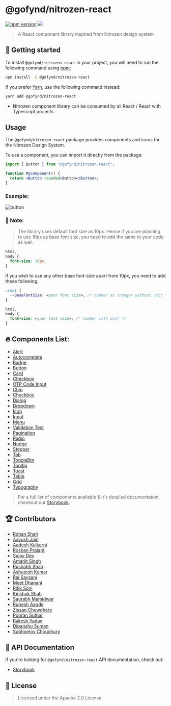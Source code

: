 # @gofynd/nitrozen-react

[![npm version](https://badge.fury.io/js/@gofynd%2Fnitrozen-react.svg)](https://www.npmjs.com/package/@gofynd/nitrozen-react)
[![](https://img.shields.io/badge/Storybook-documentation-brightgreen)](https://opensource.gofynd.io/nitrozen-react)

> A React component library inspired from Nitrozen design system

## 🤔 Getting started

To install `@gofynd/nitrozen-react` in your project, you will need to run the following
command using [npm](https://www.npmjs.com/):

```bash
npm install -S @gofynd/nitrozen-react
```

If you prefer [Yarn](https://yarnpkg.com/en/), use the following command
instead:

```bash
yarn add @gofynd/nitrozen-react
```

- Nitrozen component library can be consumed by all React / React with Typescript projects.

## Usage

The `@gofynd/nitrozen-react` package provides components and icons for the Nitrozen Design
System.

To use a component, you can import it directly from the package:

```jsx
import { Button } from "@gofynd/nitrozen-react";

function MyComponent() {
  return <Button rounded>Button</Button>;
}
```

### Example:

![button](https://github.com/gofynd/nitrozen-react/blob/main/src/assets/sb-buttons.png)

### 🚨 Note:

> The library uses default font size as 10px. Hence if you are planning to use 10px as base font size, you need to add the same to your code as well.

```css
html,
body {
  font-size: 10px;
}
```

If you wish to use any other base font-size apart from 10px, you need to add these following:

```css
:root {
  --BaseFontSize: <your font size>; /* number as integer without unit */
}

html,
body {
  font-size: <your font size>; /* number with unit */
}
```

## 🔥 Components List:

- [Alert](https://opensource.gofynd.io/nitrozen-react/?path=/docs/components-alert--button-less-alert)
- [Autocomplete](https://opensource.gofynd.io/nitrozen-react/?path=/docs/components-autocomplete--autocomplete-input)
- [Badge](https://opensource.gofynd.io/nitrozen-react/?path=/docs/components-badge--badge-demo)
- [Button](https://opensource.gofynd.io/nitrozen-react/?path=/docs/components-button--default)
- [Card](https://opensource.gofynd.io/nitrozen-react/?path=/docs/components-card--card-demo)
- [Checkbox](https://opensource.gofynd.io/nitrozen-react/?path=/docs/components-input-checkbox--single-checkbox)
- [OTP Code Input](https://opensource.gofynd.io/nitrozen-react/?path=/docs/components-code--code-playground)
- [Chip](https://opensource.gofynd.io/nitrozen-react/?path=/docs/components-chip--primary-chip)
- [Checkbox](https://opensource.gofynd.io/nitrozen-react/?path=/docs/components-input-checkbox--single-checkbox)
- [Dialog](https://opensource.gofynd.io/nitrozen-react/?path=/docs/components-dialog--dialog)
- [Dropdown](https://opensource.gofynd.io/nitrozen-react/?path=/docs/components-input-dropdown--single-select)
- [Icon](https://opensource.gofynd.io/nitrozen-react/?path=/docs/assets-icons--svg-example)
- [Input](https://opensource.gofynd.io/nitrozen-react/?path=/docs/components-input-textfields--textfield)
- [Menu](https://opensource.gofynd.io/nitrozen-react/?path=/docs/components-menu--primary-menu)
- [Validation Text](https://opensource.gofynd.io/nitrozen-react/?path=/docs/components-validation--validation-message)
- [Pagination](https://opensource.gofynd.io/nitrozen-react/?path=/docs/components-pagination--basic-pagination)
- [Radio](https://opensource.gofynd.io/nitrozen-react/?path=/docs/components-input-radiobutton--radio-playground)
- [Nudge](https://opensource.gofynd.io/nitrozen-react/?path=/docs/components-nudge--show-nudge)
- [Stepper](https://opensource.gofynd.io/nitrozen-react/?path=/docs/components-stepper--horizontal-stepper)
- [Tab](https://opensource.gofynd.io/nitrozen-react/?path=/docs/components-tab--object-tab-items)
- [ToggleBtn](https://opensource.gofynd.io/nitrozen-react/?path=/docs/components-button-togglebutton--toggle-btn)
- [Tooltip](https://opensource.gofynd.io/nitrozen-react/?path=/docs/components-tooltip--tooltip-success)
- [Toast](https://opensource.gofynd.io/nitrozen-react/?path=/docs/components-toast--show-toast)
- [Table](https://opensource.gofynd.io/nitrozen-react/?path=/docs/components-table--template)
- [Grid](https://opensource.gofynd.io/nitrozen-react/?path=/docs/components-grid--custom-grid)
- [Typography](https://opensource.gofynd.io/nitrozen-react/?path=/docs/tokens-typography--typography)

> For a full list of components available & it's detailed documentation, checkout our
> [Storybook](https://opensource.gofynd.io/nitrozen-react/?path=/story/introduction-welcome--welcome).

## 🏆 Contributors

- [Rohan Shah](https://github.com/ShahRohan27)
- [Aayush Jain](https://github.com/vishu3011)
- [Aadesh Kulkarni](https://github.com/aadeshkulkarni-fynd)
- [Roshan Prajapt](https://github.com/roshanprajapat-gofynd)
- [Sujoy Dev](https://github.com/sujoydev99)
- [Amarjit Singh](https://github.com/Amarjit-Singh-22)
- [Rushabh Shah](https://github.com/rushabhshah1993)
- [Ashutosh Kumar](https://github.com/mrashutoshkrsingh)
- [Raj Savsani](https://github.com/raj-savsani)
- [Meet Dhanani](https://github.com/meetdhananifynd)
- [Ritik Soni](https://github.com/ritik07)
- [Kinshuk Shah](https://github.com/kinkshuk25)
- [Saurabh Mamidwar](https://github.com/Saurabhm-fynd)
- [Rupesh Aagde](https://github.com/RupeshAagde)
- [Zissan Chowdhary](https://github.com/Zissan)
- [Pooran Suthar](https://github.com/Pooran8898)
- [Rakesh Yadav](https://github.com/ryadav96-fynd)
- [Dipanshu Suman](https://github.com/d-suman1)
- [Subhomoy Choudhury](https://github.com/subhomoy-roy-choudhury)

## 📖 API Documentation

If you're looking for `@gofynd/nitrozen-react` API documentation, check out:

- [Storybook](https://opensource.gofynd.io/nitrozen-react/?path=/story/introduction-welcome--welcome)

## 📝 License

> Licensed under the Apache 2.0 License
